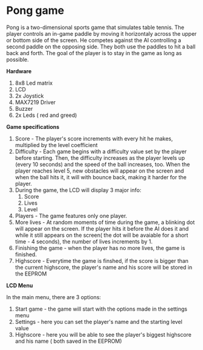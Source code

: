 # Pong game

Pong is a two-dimensional sports game that simulates table tennis. The player controls an in-game paddle by moving it horizontaly across the upper or bottom side of the screen. He competes against the AI controlling a second paddle on the opposing side. They both use the paddles to hit a ball back and forth. The goal of the player is to stay in the game as long as possible.

**Hardware**

1. 8x8 Led matrix
1. LCD
1. 2x Joystick
1. MAX7219 Driver
1. Buzzer
1. 2x Leds ( red and greed)



**Game specifications**

1. Score - The player's score increments with every hit he makes, multiplied by the level coefficient
1. Difficulty - Each game begins with a difficulty value set by the player before starting. Then, the difficulty increases as the player levels up (every 10 seconds) and the speed of the ball increases, too. When the player reaches level 5, new obstacles will appear on the screen and when the ball hits it, it will with bounce back, making it harder for the player.
1. During the game, the LCD will display 3 major info:
   1. Score
   1. Lives
   1. Level
1. Players - The game features only one player.
1. More lives - At random moments of time during the game, a blinking dot will appear on the screen. If the player hits it before the AI does it and while it still appears on the screen( the dot will be avaiable for a short time - 4 seconds), the number of lives increments by 1.
1. Finishing the game - when the player has no more lives, the game is finished.
1. Highscore - Everytime the game is finshed, if the score is bigger than the current highscore, the player's name and his score will be stored in the EEPROM

**LCD Menu**

In the main menu, there are 3 options:
  1. Start game - the game will start with the options made in the settings menu
  1. Settings - here you can set the player's name and the starting level value
  1. Highscore - here you will be able to see the player's biggest highscore and his name ( both saved in the EEPROM)
  
